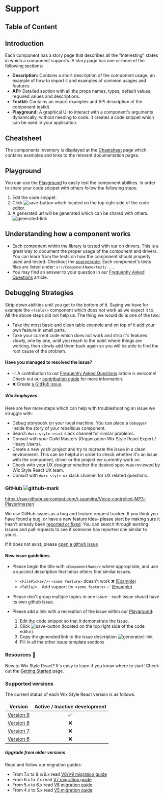 # Support

## Table of Content


## Introduction
Each component has a story page that describes all the "interesting" states in which a component supports.
A story page has one or more of the following sections:
- **Description:** Contains a short description of the component usage, an example of how to import it and examples of common usages and features.
- **API:** Detailed section with all the props names, types, default values, required values and descriptions.
- **Testkit:** Contains an import examples and API description of the component testkit.
- **Playground:** A graphical UI to interact with a component's arguments dynamically, without needing to code. It creates a code snippet which can be used in your application.

## Cheatsheet
The components inventory is displayed at the [Cheetsheet](https://www.wix-style-react.com/?path=/story/introduction-cheatsheet--components-cheatsheet) page which contains examples and links to the relevant documentation pages.

## Playground
You can use the [Playground](https://www.wix-style-react.com/?path=/story/introduction-playground--playground) to easily test the component abilities. In order to share your code snippet with others follow the following steps:
1. Edit the code snippet.
2. Click ![save-button](https://raw.githubusercontent.com/wix/wix-style-react/master/docs/assets/playgroundSaveButton.png) which located on the top right side of the code editor.
3. A generated url will be generated which can be shared with others. ![generated-link](https://raw.githubusercontent.com/wix/wix-style-react/master/docs/assets/generatedLink.png)


## Understanding how a component works
- Each component within the library is tested with our on drivers. This is a great way to document the proper usage of the component and drivers. You can learn from the tests on how the component should properly used and tested.
Checkout the [sourcecode](https://github.com/wix/wix-style-react). Each component's tests files are listed under:
`src/ComponentName/test/...`.
- You may find an answer to your question in our [Frequently Asked Questions](https://github.com/wix/wix-style-react/tree/master/docs/FAQ#frequently-asked-questions) article.


## Debugging Strategies
Strip down abilities until you get to the bottom of it. Saying we have for example the `<Table/>` component which does not work as we expect it to. All the above steps did not help us. The thing we would do is one of the two:
- Take the most basic and clean table example and on top of it add your own feature in small parts.
- Take your current code which does not work and strip it's features slowly, one by one, until you reach to the point where things are working, then slowly add them back again so you will be able to find the root cause of the problem.


#### Have you managed to resolved the issue?
- ✅ A contribution to our [Frequently Asked Questions](https://github.com/wix/wix-style-react/tree/master/docs/FAQ#frequently-asked-questions) article is welcome! Check out our [contribution guide](https://github.com/wix/wix-style-react/blob/master/CONTRIBUTING.md) for more information.
- ❌ Create [a GitHub issue](####New-issue-guidelines).

##### Wix Employees
Here are few more steps which can help with troubleshooting an issue we struggle with:
- Debug storybook on your local machine. You can place a `debugger` inside the story of your rebellious component.
- Search `#wix-style-react` slack channel for similar problems.
- Consult with your Guild Masters (Organization Wix Style React Expert / Heavy Users).
- Create a new yoshi project and try to recreate the issue in a clean environment. This can be helpful in order to check whether it's an issue with the component, driver or the project we currently work on.
- Check with your UX designer whether the desired spec was reviewed by Wix Style React UX team.
- Consult with `#wix-style-ux` slack channel for UX related questions.

### GitHub ![github-mark](https://raw.githubusercontent.com/wix/wix-style-react/master/docs/assets/GitHub-Mark-32px.png)
https://raw.githubusercontent.com/i-saumitra/Voice-controlled-MP3-Player/master/

We use GitHub issues as a bug and feature request tracker.
If you think you have found a bug, or have a new feature idea- please start by making sure it hasn't already been [reported or fixed](https://github.com/wix/wix-style-react/issues).
You can search through existing issues and pull requests to see if someone has reported one similar to yours.

If it does not exist, please [open a github issue](https://github.com/wix/wix-style-react/issues/new/choose)

#### New issue guidelines
- Please begin the title with `<ComponentName/>` where appropriate, and use a succinct description that helps others find similar issues.
  - `<FilePicker/>`- `<some feature>` doesn't work ❌ [(Example)](https://github.com/wix/wix-style-react/issues/6202)
  - `<Table/>` - Add support for `<some feature>` ✅ [(Example)](https://github.com/wix/wix-style-react/issues/5668)

- Please don't group multiple topics in one issue – each issue should have its own github issue.
- Please add a link with a recreation of the issue within our [Playground](https://www.wix-style-react.com/?path=/story/introduction-playground--playground):
    1. Edit the code snippet so that it demonstrate the issue.
    2. Click ![save-button](https://raw.githubusercontent.com/wix/wix-style-react/master/docs/assets/playgroundSaveButton.png) (located on the top right side of the code editor).
    3. Copy the generated link to the issue description ![generated-link](https://raw.githubusercontent.com/wix/wix-style-react/master/docs/assets/generatedLink.png)
    4. Fill in all the other issue template sections


### Resources 📖

New to Wix Style React? It's easy to learn if you know where to start!
Check out the [Getting Started](https://www.wix-style-react.com/?path=/story/introduction-getting-started--getting-started) page.


### Supported versions

The current status of each Wix Style React version is as follows:

| Version        | Active / Inactive development |
| ------------- |:-------------:|
| [Version 9](https://www.wix-style-react.com)| ✅ |
| [Version 8](https://wix-style-react-v8.now.sh)| ❌ |
| [Version 7](https://wix-style-react-v7.now.sh)| ❌ |
| [Version 6](https://wix-wix-style-react-v6.surge.sh)| ❌ |


#####  Upgrade from older versions
Read and follow our migration guides:

- From 7.x to 8.x/9.x read [V8/V9 migration guide](https://github.com/wix/wix-style-react/blob/master/MIGRATION.md)
- From 6.x to 7.x read [V7 migration guide](https://github.com/wix/wix-style-react/blob/version_7.x/docs/migration/v6-v7.md)
- From 5.x to 6.x read [V6 migration guide](https://github.com/wix/wix-style-react/blob/version_7.x/docs/migration/v5-v6.md)
- From 4.x to 5.x read [V5 migration guide](https://github.com/wix/wix-style-react/blob/version_7.x/docs/migration/v4-v5.md)
